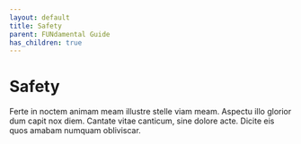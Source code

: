 ```yaml
---
layout: default
title: Safety
parent: FUNdamental Guide
has_children: true
---
```


# Safety
Ferte in noctem animam meam illustre stelle viam meam. Aspectu illo glorior dum capit nox diem. Cantate vitae canticum, sine dolore acte. Dicite eis quos amabam numquam obliviscar.
